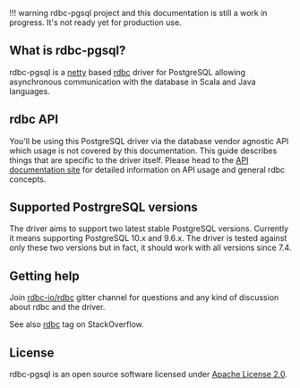 <!---
 ! Copyright 2016-2017 rdbc contributors
 !
 ! Licensed under the Apache License, Version 2.0 (the "License");
 ! you may not use this file except in compliance with the License.
 ! You may obtain a copy of the License at
 !
 !     http://www.apache.org/licenses/LICENSE-2.0
 !
 ! Unless required by applicable law or agreed to in writing, software
 ! distributed under the License is distributed on an "AS IS" BASIS,
 ! WITHOUT WARRANTIES OR CONDITIONS OF ANY KIND, either express or implied.
 ! See the License for the specific language governing permissions and
 ! limitations under the License. 
 -->
!!! warning
    rdbc-pgsql project and this documentation is still a work in progress.
    It's not ready yet for production use.

## What is rdbc-pgsql?

rdbc-pgsql is a [netty](http://netty.io) based [rdbc](http://rdbc.io) driver
for PostgreSQL allowing asynchronous communication with the database in Scala
and Java languages.

## rdbc API

You'll be using this PostgreSQL driver via the database vendor agnostic API which
usage is not covered by this documentation. This guide describes things that
are specific to the driver itself. Please head to the [API documentation site](http://docs.api.rdbc.io)
for detailed information on API usage and general rdbc concepts.

## Supported PostrgreSQL versions

The driver aims to support two latest stable PostgreSQL versions. Currently
it means supporting PostgreSQL 10.x and 9.6.x. The driver is tested
against only these two versions but in fact, it should work with all versions 
since 7.4.

## Getting help

Join [rdbc-io/rdbc](https://gitter.im/rdbc-io/rdbc) gitter channel for 
questions and any kind of discussion about rdbc and the driver.

See also [rdbc](https://stackoverflow.com/questions/tagged/rdbc)
tag on StackOverflow.

## License

rdbc-pgsql is an open source software licensed under
[Apache License 2.0](https://www.apache.org/licenses/LICENSE-2.0).
